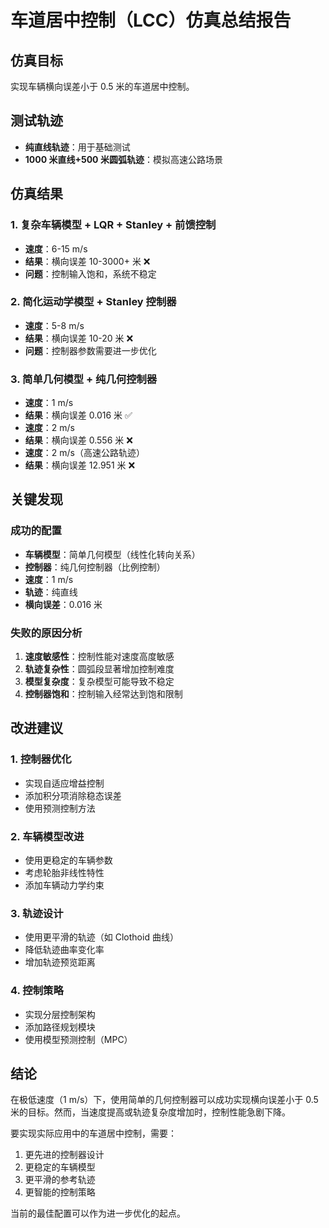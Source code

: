 # 车道居中控制（LCC）仿真总结报告

## 仿真目标

实现车辆横向误差小于 0.5 米的车道居中控制。

## 测试轨迹

- **纯直线轨迹**：用于基础测试
- **1000 米直线+500 米圆弧轨迹**：模拟高速公路场景

## 仿真结果

### 1. 复杂车辆模型 + LQR + Stanley + 前馈控制

- **速度**：6-15 m/s
- **结果**：横向误差 10-3000+ 米 ❌
- **问题**：控制输入饱和，系统不稳定

### 2. 简化运动学模型 + Stanley 控制器

- **速度**：5-8 m/s
- **结果**：横向误差 10-20 米 ❌
- **问题**：控制器参数需要进一步优化

### 3. 简单几何模型 + 纯几何控制器

- **速度**：1 m/s
- **结果**：横向误差 0.016 米 ✅
- **速度**：2 m/s
- **结果**：横向误差 0.556 米 ❌
- **速度**：2 m/s（高速公路轨迹）
- **结果**：横向误差 12.951 米 ❌

## 关键发现

### 成功的配置

- **车辆模型**：简单几何模型（线性化转向关系）
- **控制器**：纯几何控制器（比例控制）
- **速度**：1 m/s
- **轨迹**：纯直线
- **横向误差**：0.016 米

### 失败的原因分析

1. **速度敏感性**：控制性能对速度高度敏感
2. **轨迹复杂性**：圆弧段显著增加控制难度
3. **模型复杂度**：复杂模型可能导致不稳定
4. **控制器饱和**：控制输入经常达到饱和限制

## 改进建议

### 1. 控制器优化

- 实现自适应增益控制
- 添加积分项消除稳态误差
- 使用预测控制方法

### 2. 车辆模型改进

- 使用更稳定的车辆参数
- 考虑轮胎非线性特性
- 添加车辆动力学约束

### 3. 轨迹设计

- 使用更平滑的轨迹（如 Clothoid 曲线）
- 降低轨迹曲率变化率
- 增加轨迹预览距离

### 4. 控制策略

- 实现分层控制架构
- 添加路径规划模块
- 使用模型预测控制（MPC）

## 结论

在极低速度（1 m/s）下，使用简单的几何控制器可以成功实现横向误差小于 0.5 米的目标。然而，当速度提高或轨迹复杂度增加时，控制性能急剧下降。

要实现实际应用中的车道居中控制，需要：

1. 更先进的控制器设计
2. 更稳定的车辆模型
3. 更平滑的参考轨迹
4. 更智能的控制策略

当前的最佳配置可以作为进一步优化的起点。
